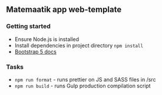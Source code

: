 ## Matemaatik app web-template
### Getting started
- Ensure Node.js is installed
- Install dependencies in project directory `npm install`
- [Bootstrap 5 docs](https://getbootstrap.com/docs/5.0)
### Tasks
- `npm run format` - runs prettier on JS and SASS files in /src
- `npm run build` - runs Gulp production compilation script